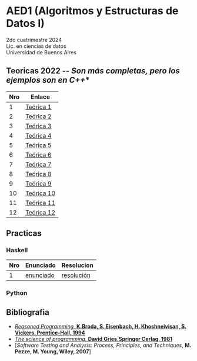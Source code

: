 # AED1 (Algoritmos y Estructuras de Datos I)


2do cuatrimestre 2024 \
Lic. en ciencias de datos \
Universidad de Buenos Aires

## Teoricas 2022 -- *Son más completas, pero los ejemplos son en C++**
| Nro | Enlace                                                                                                                                                        | 
| --- | ------------------------------------------------------------------------------------------------------------------------------------------------------------- |
| 1   | [Teórica 1](https://github.com/remusezequiel/Lic.-Ciencia-de-Datos/blob/main/Algoritmos_Y_Estructuras_De_Datos/aed_1/Te%C3%B3ricas-2022/Te%C3%B3rica_1.pdf)   |
| 2   | [Teórica 2](https://github.com/remusezequiel/Lic.-Ciencia-de-Datos/blob/main/Algoritmos_Y_Estructuras_De_Datos/aed_1/Te%C3%B3ricas-2022/Te%C3%B3rica_2.pdf)   |
| 3   | [Teórica 3](https://github.com/remusezequiel/Lic.-Ciencia-de-Datos/blob/main/Algoritmos_Y_Estructuras_De_Datos/aed_1/Te%C3%B3ricas-2022/Te%C3%B3rica_3.pdf)   |
| 4   | [Teórica 4](https://github.com/remusezequiel/Lic.-Ciencia-de-Datos/blob/main/Algoritmos_Y_Estructuras_De_Datos/aed_1/Te%C3%B3ricas-2022/Te%C3%B3rica_4.pdf)   |
| 5   | [Teórica 5](https://github.com/remusezequiel/Lic.-Ciencia-de-Datos/blob/main/Algoritmos_Y_Estructuras_De_Datos/aed_1/Te%C3%B3ricas-2022/Te%C3%B3rica_5.pdf)   |
| 6   | [Teórica 6](https://github.com/remusezequiel/Lic.-Ciencia-de-Datos/blob/main/Algoritmos_Y_Estructuras_De_Datos/aed_1/Te%C3%B3ricas-2022/Te%C3%B3rica_6.pdf)   |
| 7   | [Teórica 7](https://github.com/remusezequiel/Lic.-Ciencia-de-Datos/blob/main/Algoritmos_Y_Estructuras_De_Datos/aed_1/Te%C3%B3ricas-2022/Te%C3%B3rica_7.pdf)   |
| 8   | [Teórica 8](https://github.com/remusezequiel/Lic.-Ciencia-de-Datos/blob/main/Algoritmos_Y_Estructuras_De_Datos/aed_1/Te%C3%B3ricas-2022/Te%C3%B3rica_8.pdf)   |
| 9   | [Teórica 9](https://github.com/remusezequiel/Lic.-Ciencia-de-Datos/blob/main/Algoritmos_Y_Estructuras_De_Datos/aed_1/Te%C3%B3ricas-2022/Te%C3%B3rica_9.pdf)   |
| 10  | [Teórica 10](https://github.com/remusezequiel/Lic.-Ciencia-de-Datos/blob/main/Algoritmos_Y_Estructuras_De_Datos/aed_1/Te%C3%B3ricas-2022/Te%C3%B3rica_10.pdf) |
| 11  | [Teórica 11](https://github.com/remusezequiel/Lic.-Ciencia-de-Datos/blob/main/Algoritmos_Y_Estructuras_De_Datos/aed_1/Te%C3%B3ricas-2022/Te%C3%B3rica_11.pdf) |
| 12  | [Teórica 12](https://github.com/remusezequiel/Lic.-Ciencia-de-Datos/blob/main/Algoritmos_Y_Estructuras_De_Datos/aed_1/Te%C3%B3ricas-2022/Te%C3%B3rica_12.pdf) |
## Practicas

### Haskell
| Nro | Enunciado                                                                                                        | Resolucion                                                                                                        |
| --- | ---------------------------------------------------------------------------------------------------------------- | ----------------------------------------------------------------------------------------------------------------- |
| 1   | [enunciado](https://github.com/yagopajarino/uba-AyEd1/blob/main/Pr%C3%A1cticas/Enunciados/Pr%C3%A1ctica%201.pdf) | [resolución](https://github.com/yagopajarino/uba-AyEd1/blob/main/Pr%C3%A1cticas/Soluciones/Pr%C3%A1ctica%201.pdf) |
### Python

## Bibliografia

- [*Reasoned Programming*, **K.Broda, S. Eisenbach, H. Khoshneivisan, S. Vickers. Prentice-Hall, 1994** ](https://github.com/remusezequiel/Lic.-Ciencia-de-Datos/blob/main/Algoritmos_Y_Estructuras_De_Datos/aed_1/Bibliografia/Reasoned_Programming.pdf)
- [*The science of programming*, **David Gries.Springer Cerlag, 1981** ](https://github.com/remusezequiel/Lic.-Ciencia-de-Datos/blob/main/Algoritmos_Y_Estructuras_De_Datos/aed_1/Bibliografia/The%2BScience%2BOf%2BProgramming%2BGries%2B038790641X.pdf)
- [*Software Testing and Analysis: Process, Principles, and Techniques*, **M. Pezze, M. Young, Wiley, 2007**]